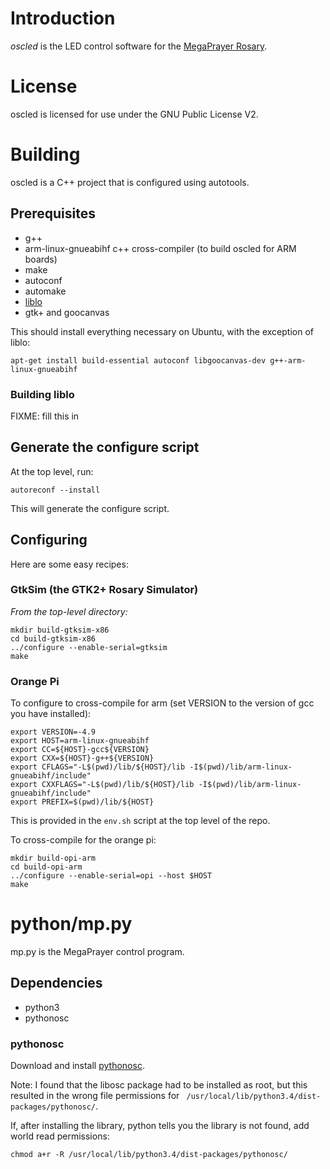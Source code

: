 # Introduction

*oscled* is the LED control software for the [MegaPrayer
 Rosary](http://www.hatchfund.org/project/megaprayer).

# License

oscled is licensed for use under the GNU Public License V2.

# Building

oscled is a C++ project that is configured using autotools.

## Prerequisites

* g++
* arm-linux-gnueabihf c++ cross-compiler (to build oscled for ARM boards)
* make
* autoconf
* automake 
* [liblo](https://github.com/radarsat1/liblo/)
* gtk+ and goocanvas

This should install everything necessary on Ubuntu, with the exception of liblo:

`apt-get install build-essential autoconf libgoocanvas-dev g++-arm-linux-gnueabihf`

### Building liblo

FIXME: fill this in

## Generate the configure script

At the top level, run:

```
autoreconf --install
```

This will generate the configure script.

## Configuring

Here are some easy recipes:

### GtkSim (the GTK2+ Rosary Simulator)

*From the top-level directory:*

```
mkdir build-gtksim-x86
cd build-gtksim-x86
../configure --enable-serial=gtksim
make
```

### Orange Pi

To configure to cross-compile for arm (set VERSION to the version of gcc you have installed):

```
export VERSION=-4.9
export HOST=arm-linux-gnueabihf
export CC=${HOST}-gcc${VERSION}
export CXX=${HOST}-g++${VERSION}
export CFLAGS="-L$(pwd)/lib/${HOST}/lib -I$(pwd)/lib/arm-linux-gnueabihf/include"
export CXXFLAGS="-L$(pwd)/lib/${HOST}/lib -I$(pwd)/lib/arm-linux-gnueabihf/include"
export PREFIX=$(pwd)/lib/${HOST}
```

This is provided in the `env.sh` script at the top level of the repo.

To cross-compile for the orange pi:

```
mkdir build-opi-arm
cd build-opi-arm
../configure --enable-serial=opi --host $HOST
make
```


# python/mp.py

mp.py is the MegaPrayer control program.

## Dependencies

* python3
* pythonosc

### pythonosc

Download and install [pythonosc](https://pypi.python.org/pypi/python-osc).

Note: I found that the libosc package had to be installed as root, but this resulted in the wrong
file permissions for ` /usr/local/lib/python3.4/dist-packages/pythonosc/`.

If, after installing the library, python tells you the library is not found, add world read permissions:

```
chmod a+r -R /usr/local/lib/python3.4/dist-packages/pythonosc/
```
